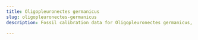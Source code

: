 ```yaml
---
title: Oligopleuronectes germanicus
slug: oligopleuronectes-germanicus
description: Fossil calibration data for Oligopleuronectes germanicus, an extinct species of fish. Includes taxonomy authority and locality references, and cross-references to living taxa.

---
```

